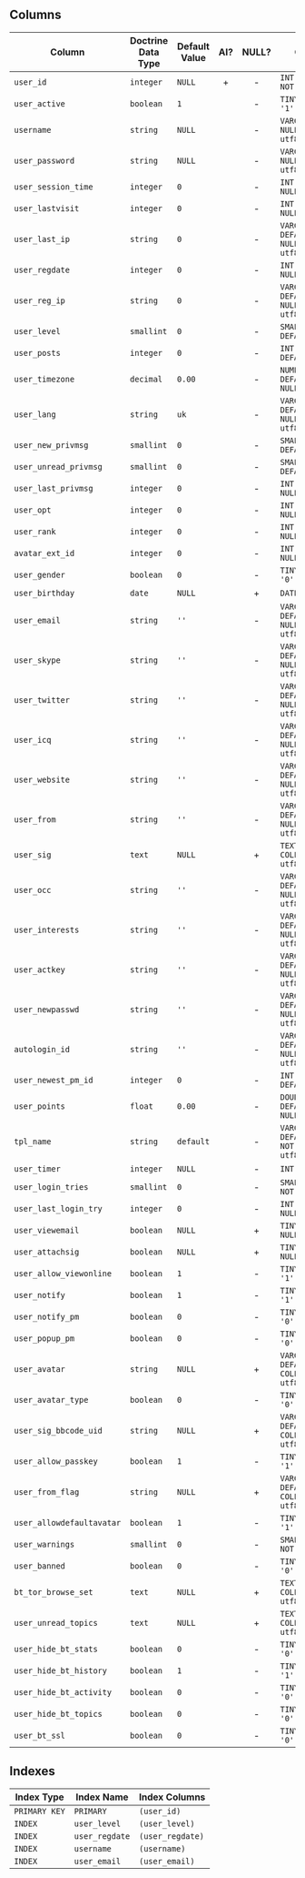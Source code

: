## Columns

| Column | Doctrine Data Type | Default Value | AI? | NULL? | Column DDL |
| ------ | ------------------ | ------------- | :-: | :---: | ---------- |
| `user_id` | `integer` | `NULL` | + | - | `INT AUTO_INCREMENT NOT NULL` |
| `user_active` | `boolean` | `1` |  | - | `TINYINT(1) DEFAULT '1' NOT NULL` |
| `username` | `string` | `NULL` |  | - | `VARCHAR(25) NOT NULL COLLATE utf8mb4_unicode_ci` |
| `user_password` | `string` | `NULL` |  | - | `VARCHAR(60) NOT NULL COLLATE utf8mb4_bin` |
| `user_session_time` | `integer` | `0` |  | - | `INT DEFAULT 0 NOT NULL` |
| `user_lastvisit` | `integer` | `0` |  | - | `INT DEFAULT 0 NOT NULL` |
| `user_last_ip` | `string` | `0` |  | - | `VARCHAR(42) DEFAULT '0' NOT NULL COLLATE utf8mb4_bin` |
| `user_regdate` | `integer` | `0` |  | - | `INT DEFAULT 0 NOT NULL` |
| `user_reg_ip` | `string` | `0` |  | - | `VARCHAR(42) DEFAULT '0' NOT NULL COLLATE utf8mb4_bin` |
| `user_level` | `smallint` | `0` |  | - | `SMALLINT UNSIGNED DEFAULT 0 NOT NULL` |
| `user_posts` | `integer` | `0` |  | - | `INT UNSIGNED DEFAULT 0 NOT NULL` |
| `user_timezone` | `decimal` | `0.00` |  | - | `NUMERIC(5, 2) DEFAULT '0.00' NOT NULL` |
| `user_lang` | `string` | `uk` |  | - | `VARCHAR(255) DEFAULT 'uk' NOT NULL COLLATE utf8mb4_unicode_ci` |
| `user_new_privmsg` | `smallint` | `0` |  | - | `SMALLINT UNSIGNED DEFAULT 0 NOT NULL` |
| `user_unread_privmsg` | `smallint` | `0` |  | - | `SMALLINT UNSIGNED DEFAULT 0 NOT NULL` |
| `user_last_privmsg` | `integer` | `0` |  | - | `INT DEFAULT 0 NOT NULL` |
| `user_opt` | `integer` | `0` |  | - | `INT DEFAULT 0 NOT NULL` |
| `user_rank` | `integer` | `0` |  | - | `INT DEFAULT 0 NOT NULL` |
| `avatar_ext_id` | `integer` | `0` |  | - | `INT DEFAULT 0 NOT NULL` |
| `user_gender` | `boolean` | `0` |  | - | `TINYINT(1) DEFAULT '0' NOT NULL` |
| `user_birthday` | `date` | `NULL` |  | + | `DATE DEFAULT NULL` |
| `user_email` | `string` | `''` |  | - | `VARCHAR(255) DEFAULT '' NOT NULL COLLATE utf8mb4_unicode_ci` |
| `user_skype` | `string` | `''` |  | - | `VARCHAR(32) DEFAULT '' NOT NULL COLLATE utf8mb4_unicode_ci` |
| `user_twitter` | `string` | `''` |  | - | `VARCHAR(15) DEFAULT '' NOT NULL COLLATE utf8mb4_unicode_ci` |
| `user_icq` | `string` | `''` |  | - | `VARCHAR(15) DEFAULT '' NOT NULL COLLATE utf8mb4_unicode_ci` |
| `user_website` | `string` | `''` |  | - | `VARCHAR(100) DEFAULT '' NOT NULL COLLATE utf8mb4_unicode_ci` |
| `user_from` | `string` | `''` |  | - | `VARCHAR(100) DEFAULT '' NOT NULL COLLATE utf8mb4_unicode_ci` |
| `user_sig` | `text` | `NULL` |  | + | `TEXT DEFAULT NULL COLLATE utf8mb4_unicode_ci` |
| `user_occ` | `string` | `''` |  | - | `VARCHAR(100) DEFAULT '' NOT NULL COLLATE utf8mb4_unicode_ci` |
| `user_interests` | `string` | `''` |  | - | `VARCHAR(255) DEFAULT '' NOT NULL COLLATE utf8mb4_unicode_ci` |
| `user_actkey` | `string` | `''` |  | - | `VARCHAR(32) DEFAULT '' NOT NULL COLLATE utf8mb4_bin` |
| `user_newpasswd` | `string` | `''` |  | - | `VARCHAR(60) DEFAULT '' NOT NULL COLLATE utf8mb4_bin` |
| `autologin_id` | `string` | `''` |  | - | `VARCHAR(12) DEFAULT '' NOT NULL COLLATE utf8mb4_bin` |
| `user_newest_pm_id` | `integer` | `0` |  | - | `INT UNSIGNED DEFAULT 0 NOT NULL` |
| `user_points` | `float` | `0.00` |  | - | `DOUBLE PRECISION DEFAULT '0.00' NOT NULL` |
| `tpl_name` | `string` | `default` |  | - | `VARCHAR(255) DEFAULT 'default' NOT NULL COLLATE utf8mb4_unicode_ci` |
| `user_timer` | `integer` | `NULL` |  | - | `INT NOT NULL` |
| `user_login_tries` | `smallint` | `0` |  | - | `SMALLINT DEFAULT 0 NOT NULL` |
| `user_last_login_try` | `integer` | `0` |  | - | `INT DEFAULT 0 NOT NULL` |
| `user_viewemail` | `boolean` | `NULL` |  | + | `TINYINT(1) DEFAULT NULL` |
| `user_attachsig` | `boolean` | `NULL` |  | + | `TINYINT(1) DEFAULT NULL` |
| `user_allow_viewonline` | `boolean` | `1` |  | - | `TINYINT(1) DEFAULT '1' NOT NULL` |
| `user_notify` | `boolean` | `1` |  | - | `TINYINT(1) DEFAULT '1' NOT NULL` |
| `user_notify_pm` | `boolean` | `0` |  | - | `TINYINT(1) DEFAULT '0' NOT NULL` |
| `user_popup_pm` | `boolean` | `0` |  | - | `TINYINT(1) DEFAULT '0' NOT NULL` |
| `user_avatar` | `string` | `NULL` |  | + | `VARCHAR(100) DEFAULT NULL COLLATE utf8_general_ci` |
| `user_avatar_type` | `boolean` | `0` |  | - | `TINYINT(1) DEFAULT '0' NOT NULL` |
| `user_sig_bbcode_uid` | `string` | `NULL` |  | + | `VARCHAR(10) DEFAULT NULL COLLATE utf8_general_ci` |
| `user_allow_passkey` | `boolean` | `1` |  | - | `TINYINT(1) DEFAULT '1' NOT NULL` |
| `user_from_flag` | `string` | `NULL` |  | + | `VARCHAR(25) DEFAULT NULL COLLATE utf8_general_ci` |
| `user_allowdefaultavatar` | `boolean` | `1` |  | - | `TINYINT(1) DEFAULT '1' NOT NULL` |
| `user_warnings` | `smallint` | `0` |  | - | `SMALLINT DEFAULT 0 NOT NULL` |
| `user_banned` | `boolean` | `0` |  | - | `TINYINT(1) DEFAULT '0' NOT NULL` |
| `bt_tor_browse_set` | `text` | `NULL` |  | + | `TEXT DEFAULT NULL COLLATE utf8_general_ci` |
| `user_unread_topics` | `text` | `NULL` |  | + | `TEXT DEFAULT NULL COLLATE utf8_general_ci` |
| `user_hide_bt_stats` | `boolean` | `0` |  | - | `TINYINT(1) DEFAULT '0' NOT NULL` |
| `user_hide_bt_history` | `boolean` | `1` |  | - | `TINYINT(1) DEFAULT '1' NOT NULL` |
| `user_hide_bt_activity` | `boolean` | `0` |  | - | `TINYINT(1) DEFAULT '0' NOT NULL` |
| `user_hide_bt_topics` | `boolean` | `0` |  | - | `TINYINT(1) DEFAULT '0' NOT NULL` |
| `user_bt_ssl` | `boolean` | `0` |  | - | `TINYINT(1) DEFAULT '0' NOT NULL` |

## Indexes

| Index Type | Index Name | Index Columns |
| ---------- | ---------- | ------------- |
| `PRIMARY KEY` | `PRIMARY` | `(user_id)` |
| `INDEX` | `user_level` | `(user_level)` |
| `INDEX` | `user_regdate` | `(user_regdate)` |
| `INDEX` | `username` | `(username)` |
| `INDEX` | `user_email` | `(user_email)` |
